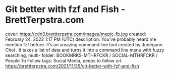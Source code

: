 # Git better with fzf and Fish - BrettTerpstra.com

cover: https://cdn3.brettterpstra.com/images/mepic_fb.jpg
created: February 24, 2022 1:17 PM (UTC)
description: You’ve probably heard me mention fzf before. It’s an amazing command line tool created by Junegunn Choi . It takes a list of data and turns it into a command line menu with fuzzy searching, multi-
folder: BOOKMRKS-MTHRFCKR / SOCIAL-MTHRFCKR / People To Follow
tags: Social Media, peeps to follow
url: https://brettterpstra.com/2021/11/25/git-better-with-fzf-and-fish